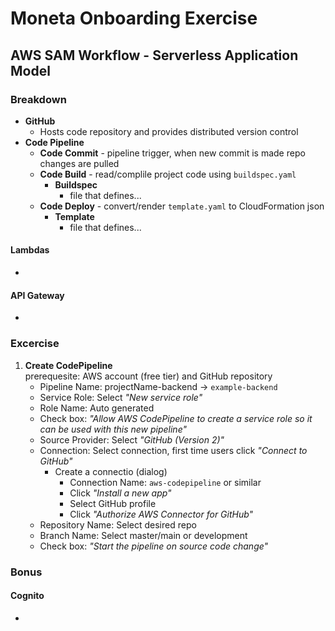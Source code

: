 # Moneta Onboarding Exercise

## AWS SAM Workflow - Serverless Application Model

### **Breakdown**

- **GitHub**
	- Hosts code repository and provides distributed version control
- **Code Pipeline**
	- **Code Commit** - pipeline trigger, when new commit is made repo changes are pulled    
	- **Code Build** - read/complile project code using `buildspec.yaml`
		- **Buildspec**
			- file that defines...
	- **Code Deploy** - convert/render `template.yaml` to CloudFormation json
		- **Template**
			- file that defines...


#### Lambdas
- 
#### API Gateway
- 

### **Excercise**
1. **Create CodePipeline**  
prerequesite: AWS account (free tier) and GitHub repository
	- Pipeline Name: projectName-backend -> `example-backend`
	- Service Role: Select *"New service role"*
	- Role Name: Auto generated
	- Check box: *"Allow AWS CodePipeline to create a service role so it can be used with this new pipeline"*
	- Source Provider: Select *"GitHub (Version 2)"*
	- Connection: Select connection, first time users click *"Connect to GitHub"*
		- Create a connectio (dialog)
			- Connection Name: `aws-codepipeline` or similar
			- Click *"Install a new app"*
			- Select GitHub profile
			- Click *"Authorize AWS Connector for GitHub"*
	- Repository Name: Select desired repo
	- Branch Name: Select master/main or development
	- Check box: *"Start the pipeline on source code change"*

		


### **Bonus**

#### Cognito
- 

